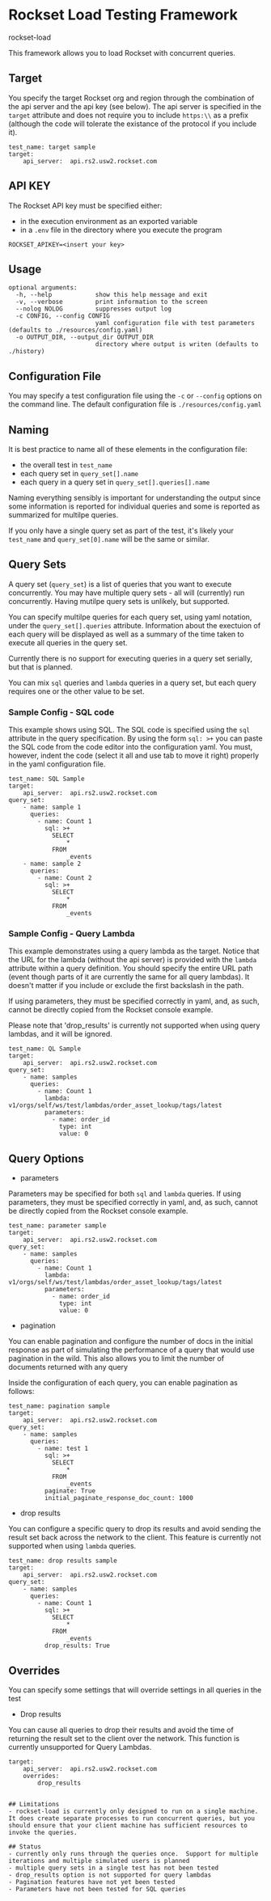 # Rockset Load Testing Framework

rockset-load

This framework allows you to load Rockset with concurrent queries.

## Target
You specify the target Rockset org and region through the combination of the api server and the api key (see below).  The api server is specified in the `target` attribute and does not require you to include `https:\\` as a prefix (although the code will tolerate the existance of the protocol if you include it).

```
test_name: target sample
target:
    api_server:  api.rs2.usw2.rockset.com
```

## API KEY
The Rockset API key must be specified either:
- in the execution environment as an exported variable
- in a `.env` file in the directory where you execute the program

```
ROCKSET_APIKEY=<insert your key>

```

## Usage
```
optional arguments:
  -h, --help            show this help message and exit
  -v, --verbose         print information to the screen
  --nolog NOLOG         suppresses output log
  -c CONFIG, --config CONFIG
                        yaml configuration file with test parameters  (defaults to ./resources/config.yaml)
  -o OUTPUT_DIR, --output_dir OUTPUT_DIR
                        directory where output is writen (defaults to ./history)
```

## Configuration File
You may specify a test configuration file using the `-c` or `--config` options on the command line. The default configuration file is `./resources/config.yaml`


## Naming
It is best practice to name all of these elements in the configuration file:
- the overall test in `test_name`
- each query set in `query_set[].name`
- each query in a query set in `query_set[].queries[].name`

Naming everything sensibly is important for understanding the output since some information is reported for individual queries and some is reported as summarized for multilpe queries.

If you only have a single query set as part of the test, it's likely your `test_name` and `query_set[0].name` will be the same or similar.



## Query Sets
A query set (`query_set`) is a list of queries that you want to execute concurrently. You may have multiple query sets - all will (currently) run concurrently. Having mutilpe query sets is unlikely, but supported.


You can specify multilpe queries for each query set, using yaml notation, under the `query_set[].queries` attribute.
Information about the exectuion of each query will be displayed as well as a summary of the time taken to execute all queries in the query set.

Currently there is no support for executing queries in a query set serially, but that is planned.

You can mix `sql` queries and `lambda` queries in a query set, but each query requires one or the other value to be set.

### Sample Config - SQL code

This example shows using SQL. The SQL code is specified using the `sql` attribute in the query specification. By using the form `sql: >+` you can paste the SQL code from the code editor into the configuration yaml. You must, however, indent the code (select it all and use tab to move it right) properly in the yaml configuration file.


```
test_name: SQL Sample
target:
    api_server:  api.rs2.usw2.rockset.com
query_set:
    - name: sample 1
      queries:
        - name: Count 1
          sql: >+
            SELECT
                *
            FROM 
                _events
    - name: sample 2
      queries:
        - name: Count 2
          sql: >+
            SELECT
                *
            FROM 
                _events

```


### Sample Config - Query Lambda

This example demonstrates using a query lambda as the target. Notice that the URL for the lambda (without the api server) is provided with the `lambda` attribute within a query definition. You should specify the entire URL path (event though parts of it are currently the same for all query lambdas). It doesn't matter if you include or exclude the first backslash in the path.

If using parameters, they must be specified correctly in yaml, and, as such, cannot be directly copied from the Rockset console example.

Please note that 'drop_results' is currently not supported when using query lambdas, and it will be ignored.

```
test_name: QL Sample
target:
    api_server:  api.rs2.usw2.rockset.com
query_set:
    - name: samples
      queries:
        - name: Count 1
          lambda: v1/orgs/self/ws/test/lambdas/order_asset_lookup/tags/latest
          parameters:
            - name: order_id
              type: int
              value: 0
 ```

## Query Options

- parameters

Parameters may be specified for both `sql` and `lambda` queries. 
If using parameters, they must be specified correctly in yaml, and, as such, cannot be directly copied from the Rockset console example.

```
test_name: parameter sample
target:
    api_server:  api.rs2.usw2.rockset.com
query_set:
    - name: samples
      queries:
        - name: Count 1
          lambda: v1/orgs/self/ws/test/lambdas/order_asset_lookup/tags/latest
          parameters:
            - name: order_id
              type: int
              value: 0

```

- pagination

You can enable pagination and configure the number of docs in the initial response as part of simulating the performance of a query that would use pagination in the wild. This also allows you to limit the number of documents returned with any query

Inside the configuration of each query, you can enable pagination as follows:

```
test_name: pagination sample
target:
    api_server:  api.rs2.usw2.rockset.com
query_set:
    - name: samples
      queries:
        - name: test 1
          sql: >+
            SELECT
                *
            FROM 
                _events
          paginate: True
          initial_paginate_response_doc_count: 1000

```

- drop results

You can configure a specific query to drop its results and avoid sending the result set back across the network to the client.  This feature is currently not supported when using `lambda` queries.

```
test_name: drop results sample
target:
    api_server:  api.rs2.usw2.rockset.com
query_set:
    - name: samples
      queries:
        - name: Count 1
          sql: >+
            SELECT
                *
            FROM 
                _events
          drop_results: True
```

## Overrides
You can specify some settings that will override settings in all queries in the test

- Drop results

You can cause all queries to drop their results and avoid the time of returning the result set to the client over the network.  This function is currently unsupported for Query Lambdas.

```
target:
    api_server:  api.rs2.usw2.rockset.com
    overrides:
		drop_results
```

```

## Limitations
- rockset-load is currently only designed to run on a single machine. It does create separate processes to run concurrent queries, but you should ensure that your client machine has sufficient resources to invoke the queries.

## Status
- currently only runs through the queries once.  Support for multiple iterations and multiple simulated users is planned
- multiple query sets in a single test has not been tested
- drop_results option is not supported for query lambdas
- Pagination features have not yet been tested
- Parameters have not been tested for SQL queries